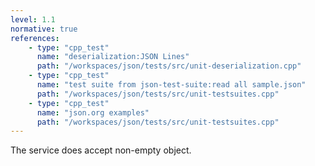 ```yaml
---
level: 1.1
normative: true
references:
    - type: "cpp_test"
      name: "deserialization:JSON Lines"
      path: "/workspaces/json/tests/src/unit-deserialization.cpp"
    - type: "cpp_test"
      name: "test suite from json-test-suite:read all sample.json"
      path: "/workspaces/json/tests/src/unit-testsuites.cpp"
    - type: "cpp_test"
      name: "json.org examples"
      path: "/workspaces/json/tests/src/unit-testsuites.cpp"
---
```


The service does accept non-empty object.